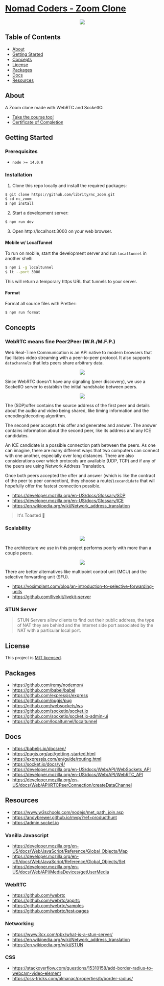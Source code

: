 # [Nomad Coders - Zoom Clone]()

<p align="center">
  <img src=".github/demo.png">
</p>

## Table of Contents

- [About](#about)
- [Getting Started](#getting_started)
- [Concepts](#concepts)
- [License](#license)
- [Packages](#packages)
- [Docs](#docs)
- [Resources](#resources)

## About <a name = "about"></a>

A Zoom clone made with WebRTC and SocketIO.

- [Take the course too!](https://nomadcoders.co/noom)
- [Certificate of Completion]()

## Getting Started <a name = "getting_started"></a>

### Prerequisites

- `node >= 14.0.0`

### Installation

1. Clone this repo locally and install the required packages:

```bash
$ git clone https://github.com/librity/nc_zoom.git
$ cd nc_zoom
$ npm install
```

2. Start a development server:

```bash
$ npm run dev
```

3. Open http://localhost:3000 on your web browser.

#### Mobile w/ LocalTunnel

To run on mobile, start the development server
and run `localtunnel` in another shell:

```bash
$ npm i -g localtunnel
$ lt --port 3000
```

This will return a temporary https URL that tunnels to your server.

#### Format

Format all source files with Prettier:

```bash
$ npm run format
```

## Concepts <a name = "concepts"></a>

### WebRTC means fine Peer2Peer (W.R./M.F.P.)

Web Real-Time Communication is an API native to modern browsers
that facilitates video streaming with a peer-to-peer protocol.
It also supports `datachannel`s that lets peers share arbitrary data.

<p align="center">
  <img src=".github/webrtc_diagram.png">
</p>

Since WebRTC doesn't have any signaling (peer discovery),
we use a SocketIO server to establish the initial handshake between peers.

<p align="center">
  <img src=".github/webrtc_details.png">
</p>

The (SDP)offer contains the source address of the first peer
and details about the audio and video being shared,
like timing information and the encoding/decoding algorithm.

The second peer accepts this offer
and generates and answer.
The answer contains information about the second peer,
like its address and any ICE candidates.

An ICE candidate is a possible connection path between the peers.
As one can imagine, there are many different ways that two computers
can connect with one another, especially over long distances.
There are also considerations over which protocols are available (UDP, TCP)
and if any of the peers are using Network Address Translation.

Once both peers accepted the offer and answer
(which is like the contract of the peer to peer connection),
they choose a route/`icecandidate` that will hopefully offer
the fastest connection possible.

- https://developer.mozilla.org/en-US/docs/Glossary/SDP
- https://developer.mozilla.org/en-US/docs/Glossary/ICE
- https://en.wikipedia.org/wiki/Network_address_translation

> It's Toasted 🚬

### Scalability

<p align="center">
  <img src=".github/webrtc_mesh.jpg">
</p>

The architecture we use in this project performs
poorly with more than a couple peers.

<p align="center">
  <img src=".github/webrtc_sfu.webp">
</p>

There are better alternatives like multipoint control unit (MCU)
and the selective forwarding unit (SFU).

- https://voximplant.com/blog/an-introduction-to-selective-forwarding-units
- https://github.com/livekit/livekit-server

### STUN Server

> STUN Servers allow clients to find out their public address,
> the type of NAT they are behind
> and the Internet side port associated
> by the NAT with a particular local port.

## License <a name = "license"></a>

This project is [MIT licensed](LICENSE).

## Packages <a name = "packages"></a>

- https://github.com/remy/nodemon/
- https://github.com/babel/babel
- https://github.com/expressjs/express
- https://github.com/pugjs/pug
- https://github.com/websockets/ws
- https://github.com/socketio/socket.io
- https://github.com/socketio/socket.io-admin-ui
- https://github.com/localtunnel/localtunnel

## Docs <a name = "docs"></a>

- https://babeljs.io/docs/en/
- https://pugjs.org/api/getting-started.html
- https://expressjs.com/en/guide/routing.html
- https://socket.io/docs/v4/
- https://developer.mozilla.org/en-US/docs/Web/API/WebSockets_API
- https://developer.mozilla.org/en-US/docs/Web/API/WebRTC_API
- https://developer.mozilla.org/en-US/docs/Web/API/RTCPeerConnection/createDataChannel

## Resources <a name = "resources"></a>

- https://www.w3schools.com/nodejs/met_path_join.asp
- https://andybrewer.github.io/mvp/?ref=producthunt
- https://admin.socket.io

### Vanilla Javascript

- https://developer.mozilla.org/en-US/docs/Web/JavaScript/Reference/Global_Objects/Map
- https://developer.mozilla.org/en-US/docs/Web/JavaScript/Reference/Global_Objects/Set
- https://developer.mozilla.org/en-US/docs/Web/API/MediaDevices/getUserMedia

### WebRTC

- https://github.com/webrtc
- https://github.com/webrtc/apprtc
- https://github.com/webrtc/samples
- https://github.com/webrtc/test-pages

### Networking

- https://www.3cx.com/pbx/what-is-a-stun-server/
- https://en.wikipedia.org/wiki/Network_address_translation
- https://en.wikipedia.org/wiki/STUN

### CSS

- https://stackoverflow.com/questions/15310158/add-border-radius-to-webcam-video-element
- https://css-tricks.com/almanac/properties/b/border-radius/
